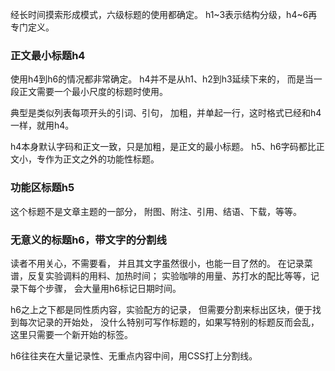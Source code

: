 经长时间摸索形成模式，六级标题的使用都确定。
h1~3表示结构分级，h4~6再专门定义。

### 正文最小标题h4
使用h4到h6的情况都非常确定。
h4并不是从h1、h2到h3延续下来的，
而是当一段正文需要一个最小尺度的标题时使用。

典型是类似列表每项开头的引词、引句，
加粗，并单起一行，这时格式已经和h4一样，就用h4。

h4本身默认字码和正文一致，只是加粗，是正文的最小标题。
h5、h6字码都比正文小，专作为正文之外的功能性标题。

### 功能区标题h5
这个标题不是文章主题的一部分，
附图、附注、引用、结语、下载，等等。

### 无意义的标题h6，带文字的分割线
读者不用关心，不需要看，
并且其文字虽然很小，也能一目了然的。
在记录菜谱，反复实验调料的用料、加热时间；
实验咖啡的用量、苏打水的配比等等，记录下每个步骤，
会大量用h6标记日期时间。

h6之上之下都是同性质内容，实验配方的记录，
但需要分割来标出区块，便于找到每次记录的开始处，
没什么特别可写作标题的，如果写特别的标题反而会乱，
这里只需要一个新开始的标签。

h6往往夹在大量记录性、无重点内容中间，用CSS打上分割线。

